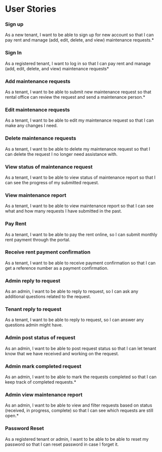 # User Stories

### Sign up

As a new tenant, I want to be able to sign up for new account so that I can pay rent and manage (add, edit, delete, and view) maintenance requests.*

### Sign In

As a registered tenant, I want to log in so that I can pay rent and manage (add, edit, delete, and view) maintenance requests*

### Add maintenance requests

As a tenant, I want to be able to submit new maintenance request so that rental office can review the request and send a maintenance person.*

### Edit maintenance requests

As a tenant, I want to be able to edit my maintenance request so that I can make any changes I need.

### Delete maintenance requests

As a tenant, I want to be able to delete my maintenance request so that I can delete the request I no longer need assistance with.

### View status of maintenance request

As a tenant, I want to be able to view status of maintenance report so that I can see the progress of my submitted request.

### View maintenance report

As a tenant, I want to be able to view maintenance report so that I can see what and how many requests I have submitted in the past.

### Pay Rent

As a tenant, I want to be able to pay the rent online, so I can submit monthly rent payment through the portal.

### Receive rent payment confirmation

As a tenant, I want to be able to receive payment confirmation so that I can get a reference number as a payment confirmation.

### Admin reply to request 

As an admin, I want to be able to reply to request, so I can ask any additional questions related to the request.

### Tenant reply to request 

As a tenant, I want to be able to reply to request, so I can answer any questions admin might have.

### Admin post status of request

As an admin, I want to be able to post request status so that I can let tenant know that we have received and working on the request.

### Admin mark completed request

As an admin, I want to be able to mark the requests completed so that I can keep track of completed requests.*

### Admin view maintenance report

As an admin, I want to be able to view and filter requests based on status (received, in progress, complete) so that I can see which requests are still open.*

### Password Reset

As a registered tenant or admin, I want to be able to be able to reset my password so that I can reset password in case I forget it.
 
